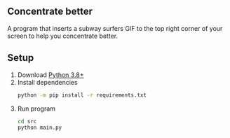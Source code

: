 ## Concentrate better
A program that inserts a subway surfers GIF to the top right corner of your screen to help you concentrate better.

## Setup
1. Download [Python 3.8+](https://www.python.org/downloads/)
1. Install dependencies
    ```bash
    python -m pip install -r requirements.txt
    ```
1. Run program
    ```bash
    cd src
    python main.py
    ```
